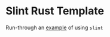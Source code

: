 # Slint Rust Template

Run-through an [example](https://releases.slint.dev/1.5.0/docs/tutorial/rust/introduction) of using `slint`
